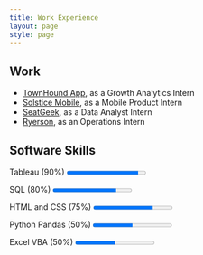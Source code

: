 ```yaml
---
title: Work Experience
layout: page
style: page
---
```




## Work
* [TownHound App](http://www.townhoundapp.com), as a Growth Analytics Intern
* [Solstice Mobile](http://www.solstice-mobile.com), as a Mobile Product Intern
* [SeatGeek](https://seatgeek.com/), as a Data Analyst Intern
* [Ryerson](http://www.ryerson.com/?__geo=635752838062540315&sc_lang=en), as an Operations Intern

## Software Skills


<p> Tableau (90%)      
		<progress value="90" max="100"></progress>
	</p>
<p> SQL (80%)          
		<progress value="80" max="100"></progress>
	</p>
<p> HTML and CSS (75%) 
		<progress value="75" max="100"></progress>
</p>

<p> Python Pandas (50%)
		<progress value="50" max="100"></progress>
</p>
<p> Excel VBA (50%)     
		<progress value="50" max="100"></progress>
	</p>



